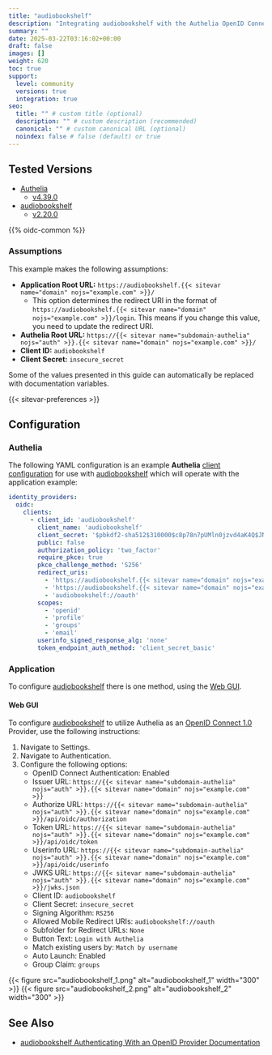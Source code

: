 ```yaml
---
title: "audiobookshelf"
description: "Integrating audiobookshelf with the Authelia OpenID Connect 1.0 Provider."
summary: ""
date: 2025-03-22T03:16:02+00:00
draft: false
images: []
weight: 620
toc: true
support:
  level: community
  versions: true
  integration: true
seo:
  title: "" # custom title (optional)
  description: "" # custom description (recommended)
  canonical: "" # custom canonical URL (optional)
  noindex: false # false (default) or true
---
```


## Tested Versions

- [Authelia]
  - [v4.39.0](https://github.com/authelia/authelia/releases/tag/v4.39.0)
- [audiobookshelf]
  - [v2.20.0](https://github.com/advplyr/audiobookshelf/releases/tag/v2.20.0)

{{% oidc-common %}}

### Assumptions

This example makes the following assumptions:

- __Application Root URL:__ `https://audiobookshelf.{{< sitevar name="domain" nojs="example.com" >}}/`
  - This option determines the redirect URI in the format of
        `https://audiobookshelf.{{< sitevar name="domain" nojs="example.com" >}}/login`.
        This means if you change this value, you need to update the redirect URI.
- __Authelia Root URL:__ `https://{{< sitevar name="subdomain-authelia" nojs="auth" >}}.{{< sitevar name="domain" nojs="example.com" >}}/`
- __Client ID:__ `audiobookshelf`
- __Client Secret:__ `insecure_secret`

Some of the values presented in this guide can automatically be replaced with documentation variables.

{{< sitevar-preferences >}}

## Configuration

### Authelia

The following YAML configuration is an example __Authelia__ [client configuration] for use with [audiobookshelf] which
will operate with the application example:

```yaml {title="configuration.yml"}
identity_providers:
  oidc:
    clients:
      - client_id: 'audiobookshelf'
        client_name: 'audiobookshelf'
        client_secret: '$pbkdf2-sha512$310000$c8p78n7pUMln0jzvd4aK4Q$JNRBzwAo0ek5qKn50cFzzvE9RXV88h1wJn5KGiHrD0YKtZaR/nCb2CJPOsKaPK0hjf.9yHxzQGZziziccp6Yng'  # The digest of 'insecure_secret'.
        public: false
        authorization_policy: 'two_factor'
        require_pkce: true
        pkce_challenge_method: 'S256'
        redirect_uris:
          - 'https://audiobookshelf.{{< sitevar name="domain" nojs="example.com" >}}/auth/openid/callback'
          - 'https://audiobookshelf.{{< sitevar name="domain" nojs="example.com" >}}/auth/openid/mobile-redirect'
          - 'audiobookshelf://oauth'
        scopes:
          - 'openid'
          - 'profile'
          - 'groups'
          - 'email'
        userinfo_signed_response_alg: 'none'
        token_endpoint_auth_method: 'client_secret_basic'
```

### Application

To configure [audiobookshelf] there is one method, using the [Web GUI](#web-gui).

#### Web GUI

To configure [audiobookshelf] to utilize Authelia as an [OpenID Connect 1.0] Provider, use the following instructions:

1. Navigate to Settings.
2. Navigate to Authentication.
3. Configure the following options:
   - OpenID Connect Authentication: Enabled
   - Issuer URL: `https://{{< sitevar name="subdomain-authelia" nojs="auth" >}}.{{< sitevar name="domain" nojs="example.com" >}}`
   - Authorize URL: `https://{{< sitevar name="subdomain-authelia" nojs="auth" >}}.{{< sitevar name="domain" nojs="example.com" >}}/api/oidc/authorization`
   - Token URL: `https://{{< sitevar name="subdomain-authelia" nojs="auth" >}}.{{< sitevar name="domain" nojs="example.com" >}}/api/oidc/token`
   - Userinfo URL: `https://{{< sitevar name="subdomain-authelia" nojs="auth" >}}.{{< sitevar name="domain" nojs="example.com" >}}/api/oidc/userinfo`
   - JWKS URL: `https://{{< sitevar name="subdomain-authelia" nojs="auth" >}}.{{< sitevar name="domain" nojs="example.com" >}}/jwks.json`
   - Client ID: `audiobookshelf`
   - Client Secret: `insecure_secret`
   - Signing Algorithm: `RS256`
   - Allowed Mobile Redirect URIs: `audiobookshelf://oauth`
   - Subfolder for Redirect URLs: `None`
   - Button Text: `Login with Authelia`
   - Match existing users by: `Match by username`
   - Auto Launch: Enabled
   - Group Claim: `groups`

{{< figure src="audiobookshelf_1.png" alt="audiobookshelf_1" width="300" >}}
{{< figure src="audiobookshelf_2.png" alt="audiobookshelf_2" width="300" >}}

## See Also

- [audiobookshelf Authenticating With an OpenID Provider Documentation](https://www.audiobookshelf.org/guides/oidc_authentication/)

[Authelia]: https://www.authelia.com
[audiobookshelf]: https://www.audiobookshelf.org/
[OpenID Connect 1.0]: ../../openid-connect/introduction.md
[client configuration]: ../../../configuration/identity-providers/openid-connect/clients.md
